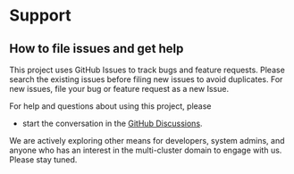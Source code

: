 # Support

## How to file issues and get help  

This project uses GitHub Issues to track bugs and feature requests. Please search the existing 
issues before filing new issues to avoid duplicates. For new issues, file your bug or 
feature request as a new Issue.

For help and questions about using this project, please

* start the conversation in the [GitHub Discussions](https://github.com/kubefleet-dev/kubefleet/discussions/).

We are actively exploring other means for developers, system admins, and anyone who has an interest
in the multi-cluster domain to engage with us. Please stay tuned.